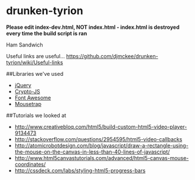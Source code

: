 # drunken-tyrion

**Please edit index-dev.html, NOT index.html - index.html is destroyed every time the build script is ran**

Ham Sandwich

Useful links are useful... https://github.com/djmckee/drunken-tyrion/wiki/Useful-links

##Libraries we've used
* [jQuery](https://code.google.com/p/crypto-js/)
* [Crypto-JS](https://code.google.com/p/crypto-js/)
* [Font Awesome](http://fortawesome.github.io/Font-Awesome/icons/)
* [Mousetrap](http://craig.is/killing/mice)

##Tutorials we looked at
* http://www.creativebloq.com/html5/build-custom-html5-video-player-9134473
* http://stackoverflow.com/questions/2954595/html5-video-callbacks
* http://atomicrobotdesign.com/blog/javascript/draw-a-rectangle-using-the-mouse-on-the-canvas-in-less-than-40-lines-of-javascript/
* http://www.html5canvastutorials.com/advanced/html5-canvas-mouse-coordinates/
* http://cssdeck.com/labs/styling-html5-progress-bars
